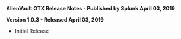 **AlienVault OTX Release Notes - Published by Splunk April 03, 2019**


**Version 1.0.3 - Released April 03, 2019**

* Initial Release
